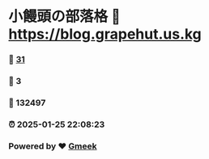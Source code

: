 # 小饅頭の部落格 :link: https://blog.grapehut.us.kg 
### :page_facing_up: [31](https://blog.grapehut.us.kg/tag.html) 
### :speech_balloon: 3 
### :hibiscus: 132497 
### :alarm_clock: 2025-01-25 22:08:23 
### Powered by :heart: [Gmeek](https://github.com/Meekdai/Gmeek)
